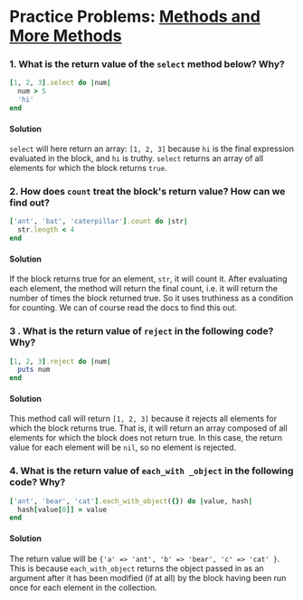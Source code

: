 # Practice Problems: [Methods and More Methods](https://launchschool.com/lessons/85376b6d/assignments/fd13de08)

### 1. What is the return value of the `select` method below? Why?

```ruby
[1, 2, 3].select do |num|
  num > 5
  'hi'
end
```

#### Solution
`select` will here return an array: `[1, 2, 3]` because `hi` is the final expression evaluated in the block, and `hi` is truthy. `select` returns an array of all elements for which the block returns `true`.


### 2. How does `count` treat the block's return value? How can we find out?

```ruby
['ant', 'bat', 'caterpillar'].count do |str|
  str.length < 4
end
```

#### Solution
If the block returns true for an element, `str`, it will count it.  After evaluating each element, the method will return the final count, i.e. it will return the number of times the block returned true. So it uses truthiness as a condition for counting. We can of course read the docs to find this out.


### 3 . What is the return value of `reject` in the following code? Why?

```ruby
[1, 2, 3].reject do |num|
  puts num
end
```

#### Solution
This method call will return `[1, 2, 3]` because it rejects all elements for which the block returns true.  That is, it will return an array composed of all elements for which the block does not return true.  In this case, the return value for each element will be `nil`, so no element is rejected. 


### 4. What is the return value of `each_with _object` in the following code? Why?

```ruby
['ant', 'bear', 'cat'].each_with_object({}) do |value, hash|
  hash[value[0]] = value
end
```

#### Solution
The return value will be `{'a' => 'ant', 'b' => 'bear', 'c' => 'cat' }`. This is because `each_with_object` returns the object passed in as an argument after it has been modified (if at all) by the block having been run once for each element in the collection.